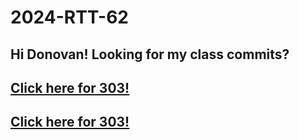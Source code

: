 # 2024-RTT-62

## Hi Donovan! Looking for my class commits? 

## [Click here for 303!](https://github.com/lengtran/2024-RTT-62-Leng/tree/main/java-classwork/Java%20Classwork/src/main/java/org/example "Java")
## [Click here for 303!](https://github.com/lengtran/2024-RTT-62-Leng/tree/main/java-classwork/Java%20Classwork/module-304 "SQL")
